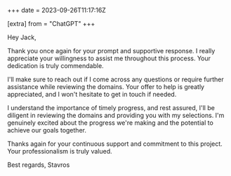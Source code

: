 +++
date = 2023-09-26T11:17:16Z

[extra]
from = "ChatGPT"
+++

Hey Jack,

Thank you once again for your prompt and supportive response. I really appreciate your willingness to assist me throughout this process. Your dedication is truly commendable.

I'll make sure to reach out if I come across any questions or require further assistance while reviewing the domains. Your offer to help is greatly appreciated, and I won't hesitate to get in touch if needed.

I understand the importance of timely progress, and rest assured, I'll be diligent in reviewing the domains and providing you with my selections. I'm genuinely excited about the progress we're making and the potential to achieve our goals together.

Thanks again for your continuous support and commitment to this project. Your professionalism is truly valued.

Best regards,
Stavros
